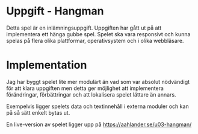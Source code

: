 # Uppgift - Hangman

Detta spel är en inlämningsuppgift. Uppgiften har gått ut på att implementera ett hänga gubbe spel.
Spelet ska vara responsivt och kunna spelas på flera olika plattformar, operativsystem och i olika webbläsare.

# Implementation

Jag har byggt spelet lite mer modulärt än vad som var absolut nödvändigt för att klara uppgiften men detta ger
möjlighet att implementera förändringar, förbättringar och att lokalisera spelet lättare än annars.

Exempelvis ligger spelets data och textinnehåll i externa moduler och kan på så sätt enkelt bytas ut.

En live-version av spelet ligger upp på https://aahlander.se/u03-hangman/